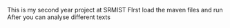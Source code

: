 This is my second year project at SRMIST
FIrst load the maven files and run
After you can analyse different texts
